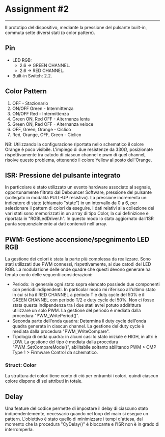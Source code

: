 # Assignment \#2
-----------------

Il prototipo del dispositivo, mediante la pressione del pulsante built-in, commuta sette diversi stati (o color pattern). 

## Pin

- LED RGB:
	- 2.6 $\rightarrow$ GREEN CHANNEL.
	- 2.6 $\rightarrow$ RED CHANNEL.
- Built-in Switch: 2.2.

## Color Pattern

1. OFF - Stazionario
1. ON/OFF Green - Intermittenza
1. ON/OFF Red - Intermittenza
1. Green ON, Red OFF - Alternanza lenta
1. Green ON, Red OFF - Alternanza veloce
1. OFF, Green, Orange - Ciclico
1. Red, Orange, OFF, Green - Ciclico

NB: Utilizzando la configurazione riportata nello schematico il colore Orange è poco visibile. L'impiego di due resistenze da 330$\Omega$, posizionate rispettivamente tra catodo di ciascun channel e pwm di quel channel, risolve questo problema, ottenendo il colore Yellow al posto dell'Orange.

## ISR: Pressione del pulsante integrato

In particolare è stato utilizzato un evento hardware associato al segnale, opportunamente filtrato dal Debouncer Software, pressione del pulsante (collegato in modalità PULL-UP resistivo).
La pressione incrementa un indicatore di stato (chiamato "state") in un intervallo da 0 a 6, per selezionare il pattern di colori da eseguire.
I dati relativi alla collezione dei vari stati sono memorizzati in un array di tipo Color, la cui definizione è riportata in "RGBLedDriver.h".
In questo modo lo stato aggiornato dall'ISR punta sequenzialmente ai dati contenuti nell'array.

## PWM: Gestione accensione/spegnimento LED RGB

La gestione dei colori è stata la parte più complessa da realizzare.
Sono stati utilizzati due PWM connessi, rispettivamente, ai due catodi del LED RGB.
La modulazione delle onde quadre che questi devono generare ha tenuto conto delle seguenti considerazioni:

- Periodo: in generale ogni stato sopra elencato possiede due componenti con periodi indipendenti. In particolar modo mi riferisco all'ultimo stato in cui si ha il RED CHANNEL a periodo T e duty cycle del 50% e il GREEN CHANNEL con periodo T/2 e duty cycle del 50%. Non ci fosse stata questa indipendenza tra i due stati avrei potuto addirittura utilizzare un solo PWM. La gestione del periodo è mediata dalla procedura "PWM\_WritePeriod()".
- Seconda parte dell'onda quadra: Determina il duty cycle dell'onda quadra generata in ciascun channel. La gestione del duty cycle è mediata dalla procedura "PWM\_WriteCompare".
- Tipologia di onda quadra: in alcuni casi lo stato iniziale è HIGH, in altri è LOW. La gestione del tipo è mediata dalla procedura "PWM\_SetCompareMode()", abilitabile soltanto abilitando PWM \> CMP Type 1 \> Firmware Control da schematico.

### Struct: Color

La struttura dei colori tiene conto di ciò per entrambi i colori, quindi ciascun colore dispone di sei attributi in totale.

## Delay

Una feature del codice permette di impostare il delay di ciascuno stato indipendentemente, necessario quando nel loop del main si esegue un pattern.
L'obiettivo è stato quello di minimizzare i tempi d'attesa, dal momento che la procedura "CyDelay()" è bloccante e l'ISR non è in grado di interromperla.
